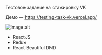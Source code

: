 Тестовое задание на стажировку VK 

Демо — https://testing-task-vk.vercel.app/

![Image alt](https://github.com/EvgeniyBorisovish/Testing-task-VK/edit/main/https://yadi.sk/i/KkMt2J4nL8m8aQ)
- ReactJS
- Redux
- React Beautiful DND

